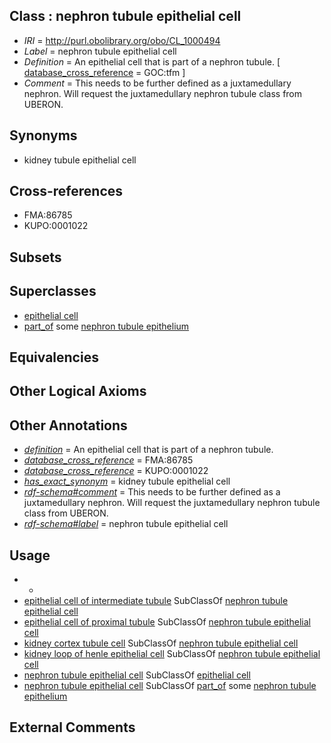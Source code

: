 
## Class : nephron tubule epithelial cell

 * *IRI* = http://purl.obolibrary.org/obo/CL_1000494
 * *Label* = nephron tubule epithelial cell
 * *Definition* = An epithelial cell that is part of a nephron tubule. [ [database_cross_reference](../../ef/oboInOwl#hasDbXref.md) = GOC:tfm ]
 * *Comment* = This needs to be further defined as a juxtamedullary nephron. Will request the juxtamedullary nephron tubule class from UBERON.

## Synonyms

 * kidney tubule epithelial cell

## Cross-references

 * FMA:86785
 * KUPO:0001022

## Subsets


## Superclasses

 * [epithelial cell](../../CL/66/CL_0000066.md)
 * [part_of](../../BFO/50/BFO_0000050.md) some [nephron tubule epithelium](../../UBERON/10/UBERON_0004810.md)

## Equivalencies


## Other Logical Axioms


## Other Annotations

 * *[definition](../../IAO/15/IAO_0000115.md)* = An epithelial cell that is part of a nephron tubule.
 * *[database_cross_reference](../../ef/oboInOwl#hasDbXref.md)* = FMA:86785
 * *[database_cross_reference](../../ef/oboInOwl#hasDbXref.md)* = KUPO:0001022
 * *[has_exact_synonym](../../ym/oboInOwl#hasExactSynonym.md)* = kidney tubule epithelial cell
 * *[rdf-schema#comment](../../nt/rdf-schema#comment.md)* = This needs to be further defined as a juxtamedullary nephron. Will request the juxtamedullary nephron tubule class from UBERON.
 * *[rdf-schema#label](../../el/rdf-schema#label.md)* = nephron tubule epithelial cell

## Usage

 * -
 * [epithelial cell of intermediate tubule](../../CL/53/CL_1000453.md) SubClassOf [nephron tubule epithelial cell](../../CL/94/CL_1000494.md)
 * [epithelial cell of proximal tubule](../../CL/06/CL_0002306.md) SubClassOf [nephron tubule epithelial cell](../../CL/94/CL_1000494.md)
 * [kidney cortex tubule cell](../../CL/15/CL_1000615.md) SubClassOf [nephron tubule epithelial cell](../../CL/94/CL_1000494.md)
 * [kidney loop of henle epithelial cell](../../CL/09/CL_1000909.md) SubClassOf [nephron tubule epithelial cell](../../CL/94/CL_1000494.md)
 * [nephron tubule epithelial cell](../../CL/94/CL_1000494.md) SubClassOf [epithelial cell](../../CL/66/CL_0000066.md)
 * [nephron tubule epithelial cell](../../CL/94/CL_1000494.md) SubClassOf [part_of](../../BFO/50/BFO_0000050.md) some [nephron tubule epithelium](../../UBERON/10/UBERON_0004810.md)

## External Comments

